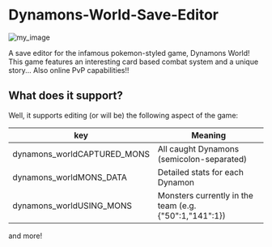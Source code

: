 # Dynamons-World-Save-Editor

![my_image](readme/<my_image.png>)

A save editor for the infamous pokemon-styled game, Dynamons World! This game features an interesting card based combat system and a unique story... Also online PvP capabilities!!

## What does it support?
Well, it supports editing (or will be) the following aspect of the game:


| key | Meaning |
|---|---|
| dynamons_worldCAPTURED_MONS	| All caught Dynamons (semicolon-separated) |
| dynamons_worldMONS_DATA	| Detailed stats for each Dynamon |
| dynamons_worldUSING_MONS	| Monsters currently in the team (e.g. {"50":1,"141":1}) |

and more!
